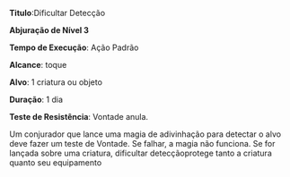 **Titulo**:Dificultar Detecção

**Abjuração de Nível 3**

**Tempo de Execução**: Ação Padrão

**Alcance**: toque

**Alvo**: 1 criatura ou objeto

**Duração**: 1 dia

**Teste de Resistência**: Vontade anula.

Um conjurador que lance uma magia de adivinhação para detectar o alvo deve fazer um teste de Vontade. Se falhar, a magia não funciona.
Se for lançada sobre uma criatura, dificultar detecçãoprotege tanto a criatura quanto seu equipamento
